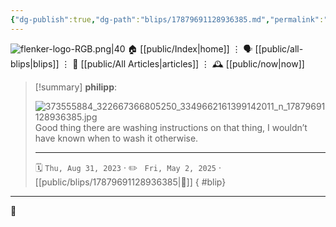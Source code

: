 ```yaml
---
{"dg-publish":true,"dg-path":"blips/17879691128936385.md","permalink":"/blips/17879691128936385/","title":"philipp on instagram @ 2023-08-31"}
---
```



<div class="transclusion internal-embed is-loaded"><div class="markdown-embed">




![flenker-logo-RGB.png|40](/img/user/attachments/flenker-logo-RGB.png)
🏠 [[public/Index\|home]]  ⋮ 🗣️ [[public/all-blips\|blips]] ⋮  📝 [[public/All Articles\|articles]]  ⋮ 🕰️ [[public/now\|now]]


</div></div>


> [!summary] **philipp**:
>
> ![373555884_322667366805250_3349662161399142011_n_17879691128936385.jpg](/img/user/attachments/373555884_322667366805250_3349662161399142011_n_17879691128936385.jpg)
> Good thing there are washing instructions on that thing, I wouldn’t have known when to wash it otherwise.
> - - -
>
> 🗓️ <code>Thu, Aug 31, 2023</code>  · ✏️ <code> Fri, May 2, 2025</code>  · [[public/blips/17879691128936385\|🔗]]
{ #blip}


- - -

 👾
